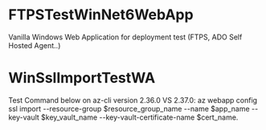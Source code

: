 # FTPSTestWinNet6WebApp
Vanilla Windows Web Application for deployment test (FTPS, ADO Self Hosted Agent..)

# WinSslImportTestWA
Test Command below on az-cli version 2.36.0 VS 2.37.0:
az webapp config ssl import --resource-group $resource_group_name --name $app_name --key-vault $key_vault_name --key-vault-certificate-name $cert_name.
